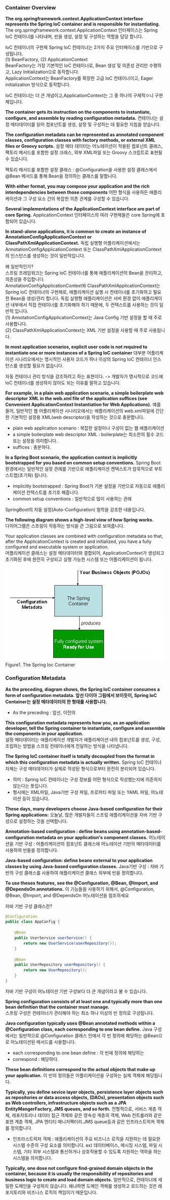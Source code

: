 ### Container Overview

**The org.springframework.context.ApplicationContext interfase represents the Spring IoC container and is 
responsible for instantiating.**
The org.springframework.context.ApplicationContext 인터페이스는 Spring IoC 컨테이너를 나타내며, 빈을 생성, 설정 및 구성하는 역할을 담당 합니다.

IoC 컨테이너의 구현체
Spring IoC 컨테이너는 2가지 주요 인터페이스를 기반으로 구성됩니다.  
(1) BeanFactory, (2) ApplicationContext  
BeanFactory는 가장 기본적인 IoC 컨테이너로, Bean 생성 및 의존성 관리만 수행하고, Lazy Initialization으로 동작합니다.  
ApplicationContext는 BeanFactory를 확장한 고급 IoC 컨테이너이고, Eager initialization 방식으로 동작합니다.  

IoC 컨테이너는 더 큰 개념이고,ApplicationContext는 그 중 하나의 구체적ㅇ니 구현체입니다. 

**The container gets its instruction on the components to instantiate, configure, and assemble by reading 
configuration metadata.** 
컨테이너는 설정 메타데이터를 읽어 컴포넌트를 생성, 설정 및 구성하는 데 필요한 지침을 얻습니다.


**The configuration metadata can be represented as annotated component classes, configuration classes with factory 
methods, or external XML files or Groovy scripts.**
설정 메타 데이터는 어노테이션이 적용된 컴포넌트 클래스, 팩토리 메서드를 포함한 설정 크래스, 외부 XML파일 또는 Groovy 스크립트로 표현될 수 있습니다.


팩토리 메서드를 포함한 설정 클래스 : @Configuration을 사용한 설정 클래스에서 @Bean 메서드를 통해 Bean을 정의하는 클래스를 말합니다. 


**With either format, you may compose your application and the rich interdependencies between those components**
어떤 형식을 사용하든 애플리케이션과 그 구성 요소 간의 복잡한 의존 관계를 구성할 수 있습니다.  

**Several implementations of the ApplicationContext interface are part of core Spring.**
ApplicationContext 인터페이스의 여러 구현체들은 core Spring에 포함되어 있습니다.  

**In stand-alone applications, it is common to create an instance of AnnotationConfigApplicationContext or 
ClassPathXmlApplicationContext.**
독립 실행형 어플리케이션에서는 AnnotationConfigApplicationContext 또는 ClassPathXmlApplicationContext의 인스턴스를 생성하는 것이 일반적입니다.


왜 일반적인가?  
스프링 프레임워크는 Spring IoC 컨테이너를 통해 애플리케이션의 Bean을 관리하고, 의존성을 주입합니다.  
AnnotationConfigApplicationContext와 ClassPathXmlApplicationContext는 Spring IoC 컨테이너의 구현체로, 애플리케이션 싫행 시 컨테이너를 초기화하고 
필요한 Bean을 생성/관리 합니다. 독립 실행형 애플리케이션은 서버 환경 없이 애플리케이션 내부에서 직접 컨테이너를 초기화해야 하기 때문에, 두 컨텍스트를 사용하는 것이 일반적 입니다.  
(1) AnnotationConfigApplicationContext는 Java Config 기반 설정을 할 때 주로 사용합니다.  
(2) ClassPathXmlApplicationContext는 XML 기반 설정을 사용할 때 주로 사용됩니다.  

**In most application scenarios, explicit user code is not required to instantiate one or more instances of a Spring IoC container**
대부분 어플리케이션 시나리오에서는 명시적인 사용자 코드가 하나 이상의 Spring IoC 컨테이너 인스턴스를 생성할 필요가 없습니다.  

자동 컨테이너 관리 방식을 강조하려고 하는 표현이다. -> 개발자가 명시적으로 코드에 IoC 컨테이너를 생성하지 않아도 되는 이유를 말하고 있습니다.


**For example, in a plain web application scenario, a simple boilerplate web descriptor XML in the web.xml file of the 
application suffices (see Convenient ApplicationContext Instantiation for Web Applications).**
예를 들어, 일반적인 웹 어플리케이션 시나리오에서는 애플리케이션의 web.xml파일에 간단한 기본적인 설정용 XML(web descriptor)을 작성하는 것으로 충분합니다.  

- plain web application scenario : 복잡한 설정이나 구성이 없는 웹 애플리케이션
- a simple boilerplate web descriptor XML : boilerplate는 최소한의 필수 코드 또는 설정을 의미합니다.  
- suffices : 충분하다.


**In a Spring Boot scenario, the application context is implicitly bootstrapped for you based on common setup 
conventions.**
Spring Boot 환경에서는 일반적인 설정 관례를 기반으로 애플리케이션 켄텍스트가 암묵적으로 부트스트랩(초기화) 됩니다.

- implicitly bootstrapped : Spring Boot가 기본 설정을 기반으로 자동으로 애플리케이션 컨텍스트를 초기호 해줍니다.  
- common setup conventions : 일반적으로 많이 사용하는 관례  

SpringBoot의 자동 설정(Auto-Configuration) 철학을 강조한 내용입니다. 


**The following diagram shows a high-level view of how Spring works.**  
다이어그램은 스프링이 작동하는 방식을 큰 그림으로 보여줍니다.


Your application classes are combined with configuration metadata so that, after the ApplicationContext is created 
and initialized, you have a fully configured and executable system or application.  
어플리케이션 클래스는 설정 메타데이터와 결합되어, ApplicationContext가 생성되고 초기화된 후에 완전히 구성되고 실행 가능한 시스템 또는 어플리케이션이 됩니다.  


![img.png](img.png)
Figure1. The Spring Ioc Container


### Configuration Metadata
**As the preceding, diagram shows, the Spring IoC container consumes a form of configuration metadata.
앞선 다이아 그림에서 보이듯이, Spring IoC Container는 설정 메타데이터의 한 형태를 사용합니다.**  

- As the preceding : 앞선, 이전의


**This configuration metadata represents how you, as an application developer, tell the Spring container to 
instantiate, configure and assemble the components in your application.**  
설정 메타데이터는 애플리케이션 개발자가 애플리케이션 내의 컴포넌트를 생성, 구성, 조립하는 방법을 스프링 컨테이너에게 전달하는 방식을 나타냅니다.


**The Spring IoC container itself is totally decoupled from the format in which this configuration metadata is 
actually written.**
Spring IoC 컨테이너 자체는 구성 메타데이터가 실제로 작성된 형식으로부터 완전히 분리되어 있습니다.  

- 의미 : Spring IoC 컨테이너는 구성 정보를 어떤 형식으로 작성했는지에 의존하지 않는다는 뜻입니다.  
- 형시에는 XML파일, Java기반 구성 파일, 프로퍼티 파일 또는 YAML 파일, 어노테이션 등이 있습니다.  


**These days, many developers choose Java-based configuration for their Spring applications:**
오늘날, 많은 개발자들이 스프링 애플리케이션을 자바 기반 구성으로 설정하는 것을 선택합니다.


**Annotation-based configuration : define beans using annotation-based-configuration metadata on your application's 
component classes.**
어노테이션을 기반 구성 : 어플리케이션의 컴포넌트 클래스에 어노테이션 기반의 메타데이터를 사용하여 빈들을 정의합니다.


**Java-based configuration: define beans external to your application classes by using Java-based configuration 
classes.**
Java기반 구성 : 자바 기반의 구성 클래스를 사용하여 애플리케이션 클래스 외부에 빈을 정의합니다.


**To use theses features, see the @Configuration, @Bean, @Import, and @DependsOn annotations.**
이 기능들을 사용하기 위해서, @Configuration, @Bean, @Import, and @DependsOn 어노테이션을 참조하세요


자바 기반 구성 클래스란?  
```java
@Configuration
public class AppConfig {

    @Bean
    public UserService userService() {
        return new UserService(userRepository());
    }

    @Bean
    public UserRepository userRepository() {
        return new UserRepository();
    }
}
```
자바 기반 구성이 어노테이션 기반 구성보다 더 큰 개념이라고 불 수 있습니다.  


**Spring configuration consists of at least one and typically more than one bean definition that the container 
must manage.**  
스프링 구성은 컨테이너가 관리해야 하는 최소 하나 이상의 빈 정의로 구성됩니다.  


**Java configuration typically uses @Bean annotated methods within a @Configuration class, each corresponding to one 
bean define.** 
Java 구성에서는 일반적으로 @Configuration 클래스 안에서 각 빈 정의에 해당하는 @Bean으로 어노테이션된 메서드를 사용합니다.  

- each corresponding to one bean define : 각 빈에 정의에 해당하는 
- correspond : 해당하다.


**These bean definitions correspond to the actual objects that make up your application.**
이 빈의 정의들은 어플리케이션을 구성하는 실제 객체에 해당됩니다.  


**Typically, you define sevice layer objects, persistence layer objects such as repositories or data access objects,
(DAOs), presentation objects such as Web controllers, infrastructure objects such as a JPA EntityMangerFactory, JMS 
queues, and so forth.**
전형적으로, 서비스 계층 객체, 레포지토리나 데이터 접근 객체와 같은 영속성 계층의 객체, Web 컨트롤러와 같은 표현 계층 객체, JPA 엔티티 매니저팩터리.JMS queue등과 같은 인프라스트럭쳐 
객체를 정의합니다.

- 인프라스트럭처 객체 : 애플리케이션의 주요 비즈니스 로직을 지원하는 데 필요한 시스템 수준의 구성 요소를 의미합니다.
ex) 데이터베이스, 메시징 시스템, 파일 시스템, 기타 외부 시스템과 통신하거나 상호작용할 수 있도록 지원하는 역하을 하는 시스템을 의미합니다.  


**Typically, one dose not configure find-grained domain objects in the container, because it is usually the 
responsibility of repositories and business logic to create and load domain objects.**
일반적으로, 컨테이너에 세밀한 도메인을 구성하지 않습니다. 왜냐하면 도메인 객체를 생성하고 로드하는 것은 레포지토리와 비즈니스 로직의 책임이기 때문입니다.

